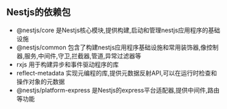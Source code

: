 ## Nestjs的依赖包

- @nestjs/core 是Nestjs核心模块,提供构建,启动和管理nestjs应用程序的基础设施
- @nestjs/common 包含了构建nestjs应用程序基础设施和常用装饰器,像控制器,服务,中间件,守卫,拦截器,管道,异常过滤器等
- rxjs 用于构建异步和事件驱动程序的库
- reflect-metadata 实现元编程的库,提供元数据反射API,可以在运行时检查和操作对象的元数据
- @nestjs/platform-express 是Nestjs的express平台适配器,提供中间件,路由等功能